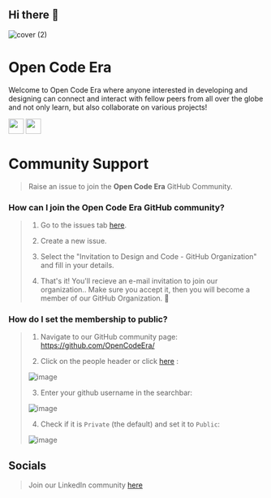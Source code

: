 ## Hi there 👋
![cover (2)](https://github.com/OpenCodeEra/.github/assets/100958893/0f30ae45-1b89-4285-8ff2-6263cf68dbd7)


# **Open Code Era**

Welcome to Open Code Era where anyone interested in developing and designing can connect and interact with fellow peers from all over the globe and not only learn, but also collaborate on various projects!

<a href="https://www.linkedin.com/company/open-code-era/" style="text-decoration:none">
  <img height="30" src="https://img.shields.io/badge/linkedin-blue.svg?&style=for-the-badge&logo=linkedin&logoColor=white" />
</a>
<a href="https://github.com/OpenCodeEra" style="text-decoration:none">
  <img height="30" src="https://img.shields.io/badge/Github-grey.svg?&style=for-the-badge&logo=Github&logoColor=white" />
</a>
<br/>

# Community Support

> Raise an issue to join the **Open Code Era** GitHub Community.

### How can I join the Open Code Era GitHub community?

> 1. Go to the issues tab [here](https://github.com/OpenCodeEra/.github/issues).
>   
> 2. Create a new issue.
> 
> 3. Select the "Invitation to Design and Code - GitHub Organization" and fill in your details.
> 
> 4. That's it! You'll recieve an e-mail invitation to join our organization.. Make sure you accept it, then you will become a member of our GitHub Organization. 🎉

### How do I set the membership to public?

> 1. Navigate to our GitHub community page: https://github.com/OpenCodeEra/
>   
> 2. Click on the people header or click [here](https://github.com/orgs/OpenCodeEra/people) : <br>
>   
> ![image](https://github.com/OpenCodeEra/.github/assets/100958893/9765e091-9369-4689-ae38-18d503a68af8) <br>
>   
> 3. Enter your github username in the searchbar: <br>
>   
> ![image](https://github.com/OpenCodeEra/.github/assets/100958893/db075f89-4e73-4b3b-a981-d42a3dd571d8) <br>
>   
> 4. Check if it is `Private` (the default) and set it to `Public`: <br>
>   
> ![image](https://github.com/OpenCodeEra/.github/assets/100958893/2ccaeaeb-813d-4f1e-b281-c0a83173ca9a) <br>
  
## Socials

> Join our LinkedIn community [here](https://www.linkedin.com/company/open-code-era/)   

